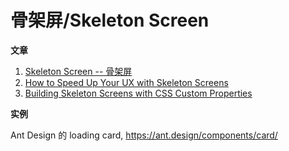 # 骨架屏/Skeleton Screen

**文章**

1. [Skeleton Screen -- 骨架屏](http://www.bestvist.com/2018/01/19/skeleton-screen/)
2. [How to Speed Up Your UX with Skeleton Screens](https://www.sitepoint.com/how-to-speed-up-your-ux-with-skeleton-screens/)
2. [Building Skeleton Screens with CSS Custom Properties](https://css-tricks.com/building-skeleton-screens-css-custom-properties/)

**实例**

Ant Design 的 loading card, <https://ant.design/components/card/>
